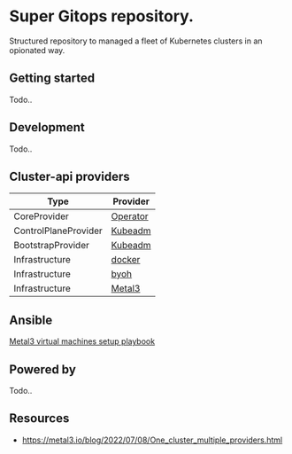 # Super Gitops repository.

Structured repository to managed a fleet of Kubernetes clusters in an opionated way.

## Getting started

Todo..

## Development

Todo..

## Cluster-api providers

| Type                 | Provider                                                                                      |
| -------------------- | --------------------------------------------------------------------------------------------- |
| CoreProvider         | [Operator](https://github.com/kubernetes-sigs/cluster-api-operator)                           |
| ControlPlaneProvider | [Kubeadm](https://github.com/kubernetes-sigs/cluster-api/tree/main/controlplane/kubeadm)      |
| BootstrapProvider    | [Kubeadm](https://github.com/kubernetes-sigs/cluster-api/tree/main/bootstrap/kubeadm)         |
| Infrastructure       | [docker](https://github.com/kubernetes-sigs/cluster-api/tree/main/test/infrastructure/docker) |
| Infrastructure       | [byoh](https://github.com/vmware-tanzu/cluster-api-provider-bringyourownhost)                 |
| Infrastructure       | [Metal3](https://github.com/metal3-io/cluster-api-provider-metal3)                            |

## Ansible

[Metal3 virtual machines setup playbook](https://github.com/metal3-io/metal3-dev-env/tree/main/vm-setup)

## Powered by

Todo..

## Resources

- https://metal3.io/blog/2022/07/08/One_cluster_multiple_providers.html

